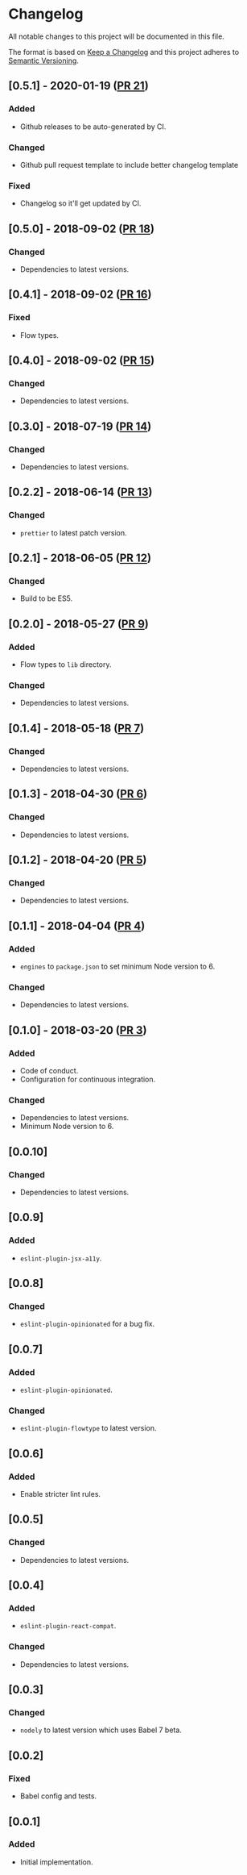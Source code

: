 # Changelog

All notable changes to this project will be documented in this file.

The format is based on [Keep a Changelog](http://keepachangelog.com/en/1.0.0/)
and this project adheres to [Semantic Versioning](http://semver.org/spec/v2.0.0.html).

<!--
  The bumpr comment below is there to make it easier to update this changelog using a machine during PR merge.
  Please do not remove it, as this will break continuous integration.
-->

<!-- bumpr -->

## [0.5.1] - 2020-01-19 ([PR 21](https://github.com/dogma-io/eslint-config-lintly/pull/21))
### Added
-   Github releases to be auto-generated by CI.

### Changed
-   Github pull request template to include better changelog template

### Fixed
*   Changelog so it'll get updated by CI.

## [0.5.0] - 2018-09-02 ([PR 18](https://github.com/dogma-io/eslint-config-lintly/pull/18))

### Changed
*   Dependencies to latest versions.

## [0.4.1] - 2018-09-02 ([PR 16](https://github.com/dogma-io/eslint-config-lintly/pull/16))

### Fixed
*   Flow types.

## [0.4.0] - 2018-09-02 ([PR 15](https://github.com/dogma-io/eslint-config-lintly/pull/15))

### Changed
*   Dependencies to latest versions.

## [0.3.0] - 2018-07-19 ([PR 14](https://github.com/dogma-io/eslint-config-lintly/pull/14))

### Changed
*   Dependencies to latest versions.

## [0.2.2] - 2018-06-14 ([PR 13](https://github.com/dogma-io/eslint-config-lintly/pull/13))

### Changed
*   `prettier` to latest patch version.

## [0.2.1] - 2018-06-05 ([PR 12](https://github.com/dogma-io/eslint-config-lintly/pull/12))

### Changed
*   Build to be ES5.

## [0.2.0] - 2018-05-27 ([PR 9](https://github.com/dogma-io/eslint-config-lintly/pull/9))

### Added
*   Flow types to `lib` directory.

### Changed
*   Dependencies to latest versions.

## [0.1.4] - 2018-05-18 ([PR 7](https://github.com/dogma-io/eslint-config-lintly/pull/7))

### Changed
*   Dependencies to latest versions.

## [0.1.3] - 2018-04-30 ([PR 6](https://github.com/dogma-io/eslint-config-lintly/pull/6))

### Changed
*   Dependencies to latest versions.

## [0.1.2] - 2018-04-20 ([PR 5](https://github.com/dogma-io/eslint-config-lintly/pull/5))

### Changed
*   Dependencies to latest versions.

## [0.1.1] - 2018-04-04 ([PR 4](https://github.com/dogma-io/eslint-config-lintly/pull/4))

### Added
*   `engines` to `package.json` to set minimum Node version to 6.

### Changed
*   Dependencies to latest versions.

## [0.1.0] - 2018-03-20 ([PR 3](https://github.com/dogma-io/eslint-config-lintly/pull/3))

### Added
*   Code of conduct.
*   Configuration for continuous integration.

### Changed
*   Dependencies to latest versions.
*   Minimum Node version to 6.

## [0.0.10]

### Changed
*   Dependencies to latest versions.

## [0.0.9]

### Added
*   `eslint-plugin-jsx-a11y`.

## [0.0.8]

### Changed
*   `eslint-plugin-opinionated` for a bug fix.

## [0.0.7]

### Added
*   `eslint-plugin-opinionated`.

### Changed
*   `eslint-plugin-flowtype` to latest version.

## [0.0.6]

### Added
*   Enable stricter lint rules.

## [0.0.5]

### Changed
*   Dependencies to latest versions.

## [0.0.4]

### Added
*   `eslint-plugin-react-compat`.

### Changed
*   Dependencies to latest versions.

## [0.0.3]

### Changed
*   `nodely` to latest version which uses Babel 7 beta.

## [0.0.2]

### Fixed
*   Babel config and tests.

## [0.0.1]

### Added
*   Initial implementation.
